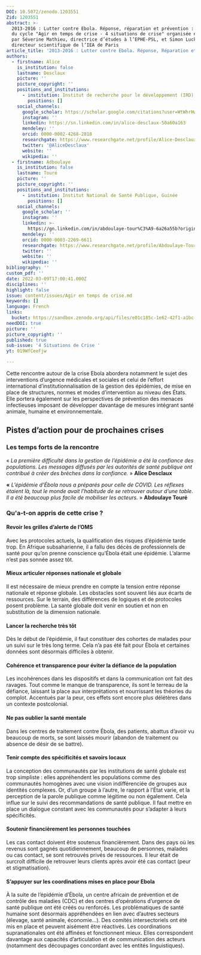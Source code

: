 ```yaml
---
DOI: 10.5072/zenodo.1203551
Zid: 1203551
abstract: >-
  2013-2016 : Lutter contre Ebola. Réponse, réparation et prévention : rencontre
  du cycle "Agir en temps de crise - 4 situations de crise" organisée et animée
  par Séverine Mathieu, directrice d’études à l’EPHE-PSL, et Simon Luck,
  directeur scientifique de l’IEA de Paris
article_title: '2013-2016 : Lutter contre Ebola. Réponse, Réparation et Prévention'
authors:
  - firstname: Alice
    is_institution: false
    lastname: Desclaux
    picture: ''
    picture_copyright: ''
    positions_and_institutions:
      - institution: Institut de recherche pour le développement (IRD), France
        positions: []
    social_channels:
      google_scholar: https://scholar.google.com/citations?user=WtWhrHwAAAAJ&hl=en
      instagram: ''
      linkedin: https://sn.linkedin.com/in/alice-desclaux-50a60a163
      mendeley: ''
      orcid: 0000-0002-4268-2818
      researchgate: https://www.researchgate.net/profile/Alice-Desclaux
      twitter: '@AliceDesclaux'
      website: ''
      wikipedia: ''
  - firstname: Adboulaye
    is_institution: false
    lastname: Touré
    picture: ''
    picture_copyright: ''
    positions_and_institutions:
      - institution: Institut National de Santé Publique, Guinée
        positions: []
    social_channels:
      google_scholar: ''
      instagram: ''
      linkedin: >-
        https://gn.linkedin.com/in/abdoulaye-tour%C3%A9-6a26a55b?original_referer=https%3A%2F%2Fwww.google.com%2F
      mendeley: ''
      orcid: 0000-0003-2269-6611
      researchgate: https://www.researchgate.net/profile/Abdoulaye-Toure-5
      twitter: ''
      website: ''
      wikipedia: ''
bibliography: ''
custom_pdf: ''
date: 2022-03-09T17:00:41.000Z
disciplines: ''
highlight: false
issue: content/issues/Agir en temps de crise.md
keywords: []
language: French
links:
  bucket: https://sandbox.zenodo.org/api/files/e01c185c-1e62-42f1-a1bc-b49fd2e42778
needDOI: true
picture: ''
picture_copyright: ''
published: true
sub-issue: '4 Situations de Crise '
yt: 019WfCeeFjw

---
```








Cette rencontre autour de la crise Ebola abordera notamment le sujet des interventions d’urgence médicales et sociales et celui de l’effort international d’institutionnalisation de la gestion des épidémies, de mise en place de structures, normes et modes d’intervention au niveau des États. Elle portera également sur les perspectives de prévention des menaces infectieuses imposant de développer davantage de mesures intégrant santé animale, humaine et environnementale.

<Youtube yt="019WfCeeFjw" caption ="2013-2016 : LUTTER CONTRE EBOLA. Réponse, réparation et prévention"></Youtube>

## Pistes d’action pour de prochaines crises

### Les temps forts de la rencontre

« _La première difficulté dans la gestion de l’épidémie a été la confiance des populations. Les messages diffusés par les autorités de santé publique ont contribué à créer des brèches dans la confiance._ » **Alice Desclaux**

**«** _L’épidémie d’Ébola nous a préparés pour celle de COVID. Les réflexes étaient là, tout le monde avait l’habitude de se retrouver autour d’une table. Il a été beaucoup plus facile de mobiliser les acteurs._ » **Abdoulaye Touré**

### Qu'a-t-on appris de cette crise ?

#### Revoir les grilles d’alerte de l’OMS

Avec les protocoles actuels, la qualification des risques d’épidémie tarde trop. En Afrique subsaharienne, il a fallu des décès de professionnels de santé pour qu’on prenne conscience qu’Ébola était une épidémie. L’alarme n’est pas sonnée assez tôt.

#### Mieux articuler réponses nationale et globale

Il est nécessaire de mieux prendre en compte la tension entre réponse nationale et réponse globale. Les obstacles sont souvent liés aux écarts de ressources. Sur le terrain, des différences de logiques et de protocoles posent problème. La santé globale doit venir en soutien et non en substitution de la dimension nationale.

#### Lancer la recherche très tôt

Dès le début de l’épidémie, il faut constituer des cohortes de malades pour un suivi sur le très long terme. Cela n’a pas été fait pour Ébola et certaines données sont désormais difficiles à obtenir.

#### Cohérence et transparence pour éviter la défiance de la population

Les incohérences dans les dispositifs et dans la communication ont fait des ravages. Tout comme le manque de transparence, ils sont le terreau de la défiance, laissant la place aux interprétations et nourrissant les théories du complot. Accentués par la peur, ces effets sont encore plus délétères dans un contexte postcolonial.

#### Ne pas oublier la santé mentale

Dans les centres de traitement contre Ébola, des patients, abattus d’avoir vu beaucoup de morts, se sont laissés mourir (abandon de traitement ou absence de désir de se battre).

#### Tenir compte des spécificités et savoirs locaux

La conception des communautés par les institutions de santé globale est trop simpliste : elles appréhendent les populations comme des communautés homogènes avec une vision indifférenciée de groupes aux identités complexes. Or, d’un groupe à l’autre, le rapport à l’État varie, et la perception de la parole publique comme légitime ou non également. Cela influe sur le suivi des recommandations de santé publique. Il faut mettre en place un dialogue constant avec les communautés pour s’adapter à leurs spécificités.

#### Soutenir financièrement les personnes touchées

Les cas contact doivent être soutenus financièrement. Dans des pays où les revenus sont gagnés quotidiennement, beaucoup de personnes, malades ou cas contact, se sont retrouvés privés de ressources. Il leur était de surcroît difficile de retrouver leurs clients après avoir été cas contact (peur et stigmatisation).

#### S’appuyer sur les coordinations mises en place pour Ebola

À la suite de l’épidémie d’Ébola, un centre africain de prévention et de contrôle des maladies (CDC) et des centres d’opérations d’urgence de santé publique ont été créés ou renforcés. Les problématiques de santé humaine sont désormais appréhendées en lien avec d’autres secteurs (élevage, santé animale, économie...). Des comités intersectoriels ont été mis en place et peuvent aisément être réactivés. Les coordinations supranationales ont été affinées et fonctionnent mieux. Elles correspondent davantage aux capacités d’articulation et de communication des acteurs (notamment des découpages concordant avec les entités linguistiques).